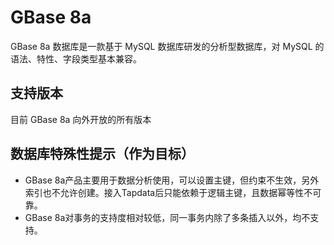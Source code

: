 # GBase 8a

GBase 8a 数据库是一款基于 MySQL 数据库研发的分析型数据库，对 MySQL 的语法、特性、字段类型基本兼容。

## 支持版本

目前 GBase 8a 向外开放的所有版本

## 数据库特殊性提示（作为目标）

- GBase 8a产品主要用于数据分析使用，可以设置主键，但约束不生效，另外索引也不允许创建。接入Tapdata后只能依赖于逻辑主键，且数据幂等性不可靠。
- GBase 8a对事务的支持度相对较低，同一事务内除了多条插入以外，均不支持。